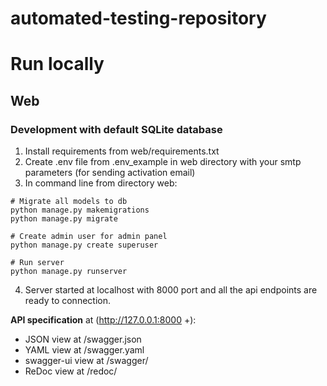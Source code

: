 # automated-testing-repository

# Run locally

## Web
### Development with default SQLite database
1) Install requirements from web/requirements.txt
2) Create .env file from .env_example in web directory with your smtp parameters (for sending activation email)
3) In command line from directory web:
```shell
# Migrate all models to db
python manage.py makemigrations
python manage.py migrate

# Create admin user for admin panel
python manage.py create superuser 

# Run server
python manage.py runserver   
```
4) Server started at localhost with 8000 port and all the api endpoints are ready to connection.

**API specification** at (http://127.0.0.1:8000 +):
- JSON view at /swagger.json
- YAML view at /swagger.yaml
- swagger-ui view at /swagger/
- ReDoc view at /redoc/